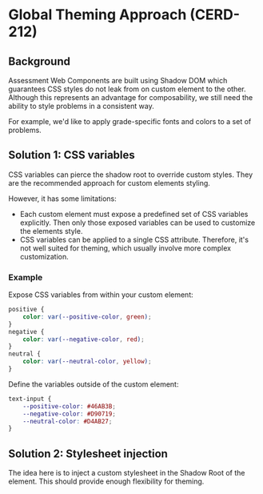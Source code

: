 # Global Theming Approach (CERD-212)

## Background

Assessment Web Components are built using Shadow DOM which guarantees CSS styles do not leak from on custom element to the other. Although this represents an advantage for composability, we still need the ability to style problems in a consistent way.

For example, we'd like to apply grade-specific fonts and colors to a set of problems.

## Solution 1: CSS variables

CSS variables can pierce the shadow root to override custom styles. They are the recommended approach for custom elements styling.

However, it has some limitations:

* Each custom element must expose a predefined set of CSS variables explicitly. Then only those exposed variables can be used to customize the elements style.
* CSS variables can be applied to a single CSS attribute. Therefore, it's not well suited for theming, which usually involve more complex customization.


### Example

Expose CSS variables from within your custom element:

```css
positive {
    color: var(--positive-color, green);
}
negative {
    color: var(--negative-color, red);
}
neutral {
    color: var(--neutral-color, yellow);
}
```

Define the variables outside of the custom element:

```css
text-input {
    --positive-color: #46AB3B;
    --negative-color: #D90719;
    --neutral-color: #D4AB27;
}
```

## Solution 2: Stylesheet injection

The idea here is to inject a custom stylesheet in the Shadow Root of the element. This should provide enough flexibility for theming.





